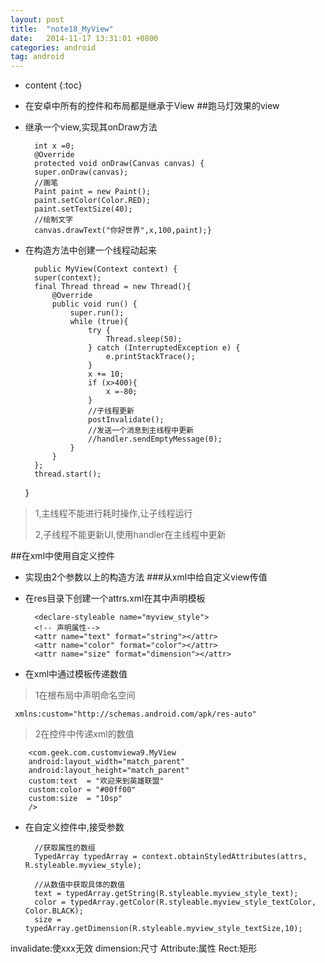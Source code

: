 ```yaml
---
layout: post
title:  "note18_MyView"
date:   2014-11-17 13:31:01 +0800
categories: android
tag: android
---
```


* content
{:toc}
- 在安卓中所有的控件和布局都是继承于View
##跑马灯效果的view
- 继承一个view,实现其onDraw方法

        int x =0;
        @Override
        protected void onDraw(Canvas canvas) {
        super.onDraw(canvas);
        //画笔
        Paint paint = new Paint();
        paint.setColor(Color.RED);
        paint.setTextSize(40);
        //绘制文字
        canvas.drawText("你好世界",x,100,paint);}
- 在构造方法中创建一个线程动起来

        public MyView(Context context) {
        super(context);
        final Thread thread = new Thread(){
            @Override
            public void run() {
                super.run();
                while (true){
                    try {
                        Thread.sleep(50);
                    } catch (InterruptedException e) {
                        e.printStackTrace();
                    }
                    x += 10;
                    if (x>400){
                        x =-80;
                    }
                    //子线程更新
                    postInvalidate();
                    //发送一个消息到主线程中更新
                    //handler.sendEmptyMessage(0);
                }
            }
        };
        thread.start();
    }

> 1,主线程不能进行耗时操作,让子线程运行
>
> 2,子线程不能更新UI,使用handler在主线程中更新

##在xml中使用自定义控件
- 实现由2个参数以上的构造方法
###从xml中给自定义view传值
- 在res目录下创建一个attrs.xml在其中声明模板

        <declare-styleable name="myview_style">
        <!-- 声明属性-->
        <attr name="text" format="string"></attr>
        <attr name="color" format="color"></attr>
        <attr name="size" format="dimension"></attr>
    </declare-styleable>
- 在xml中通过模板传递数值
> 1在根布局中声明命名空间

     xmlns:custom="http://schemas.android.com/apk/res-auto"
> 2在控件中传递xml的数值

        <com.geek.com.customviewa9.MyView
        android:layout_width="match_parent"
        android:layout_height="match_parent"
        custom:text  = "欢迎来到英雄联盟"
        custom:color = "#00ff00"
        custom:size  = "10sp"
        />
- 在自定义控件中,接受参数

      	//获取属性的数组
       	TypedArray typedArray = context.obtainStyledAttributes(attrs, R.styleable.myview_style);

        //从数值中获取具体的数值
        text = typedArray.getString(R.styleable.myview_style_text);
        color = typedArray.getColor(R.styleable.myview_style_textColor, Color.BLACK);
        size = typedArray.getDimension(R.styleable.myview_style_textSize,10);





invalidate:使xxx无效
dimension:尺寸
Attribute:属性
Rect:矩形
